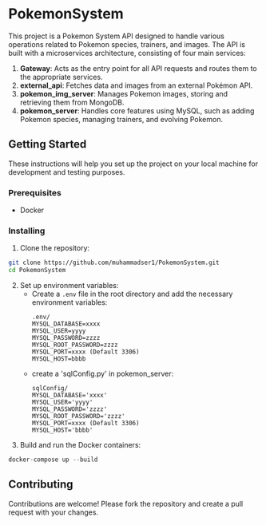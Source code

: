 # PokemonSystem

This project is a Pokemon System API designed to handle various operations related to Pokemon species, trainers, and images. The API is built with a microservices architecture, consisting of four main services:

1.  **Gateway**: Acts as the entry point for all API requests and routes them to the appropriate services.
2.  **external_api**: Fetches data and images from an external Pokémon API.
3.  **pokemon_img_server**: Manages Pokemon images, storing and retrieving them from MongoDB.
4.  **pokemon_server**: Handles core features using MySQL, such as adding Pokemon species, managing trainers, and evolving Pokemon.

## Getting Started

These instructions will help you set up the project on your local machine for development and testing purposes.
### Prerequisites
-   Docker
### Installing
1. Clone the repository:
 ```bash
 git clone https://github.com/muhammadser1/PokemonSystem.git
 cd PokemonSystem
  ```
2. Set up environment variables:
	* Create a `.env` file in the root directory and add the necessary environment variables:
		```
		.env/
		MYSQL_DATABASE=xxxx
		MYSQL_USER=yyyy
		MYSQL_PASSWORD=zzzz
		MYSQL_ROOT_PASSWORD=zzzz
		MYSQL_PORT=xxxx (Default 3306)
		MYSQL_HOST=bbbb
		```
	*	create a 'sqlConfig.py' in pokemon_server:
		```
		sqlConfig/
		MYSQL_DATABASE='xxxx'
		MYSQL_USER='yyyy'
		MYSQL_PASSWORD='zzzz'
		MYSQL_ROOT_PASSWORD='zzzz'
		MYSQL_PORT=xxxx (Default 3306)
		MYSQL_HOST='bbbb' 
		```
3. Build and run the Docker containers:
```python
docker-compose up --build
```


## Contributing

Contributions are welcome! Please fork the repository and create a pull request with your changes.
